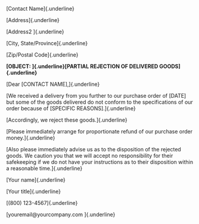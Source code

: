 [Contact Name]{.underline}

[Address]{.underline}

[Address2 ]{.underline}

[City, State/Province]{.underline}

[Zip/Postal Code]{.underline}

**[OBJECT: ]{.underline}[PARTIAL REJECTION OF DELIVERED
GOODS]{.underline}**

[Dear \[CONTACT NAME\],]{.underline}

[We received a delivery from you further to our purchase order of
\[DATE\] but some of the goods delivered do not conform to the
specifications of our order because of \[SPECIFIC
REASONS\].]{.underline}

[Accordingly, we reject these goods.]{.underline}

[Please immediately arrange for proportionate refund of our purchase
order money.]{.underline}

[Also please immediately advise us as to the disposition of the rejected
goods. We caution you that we will accept no responsibility for their
safekeeping if we do not have your instructions as to their disposition
within a reasonable time.]{.underline}

[Your name]{.underline}

[Your title]{.underline}

[(800) 123-4567]{.underline}

[youremail\@yourcompany.com ]{.underline}
